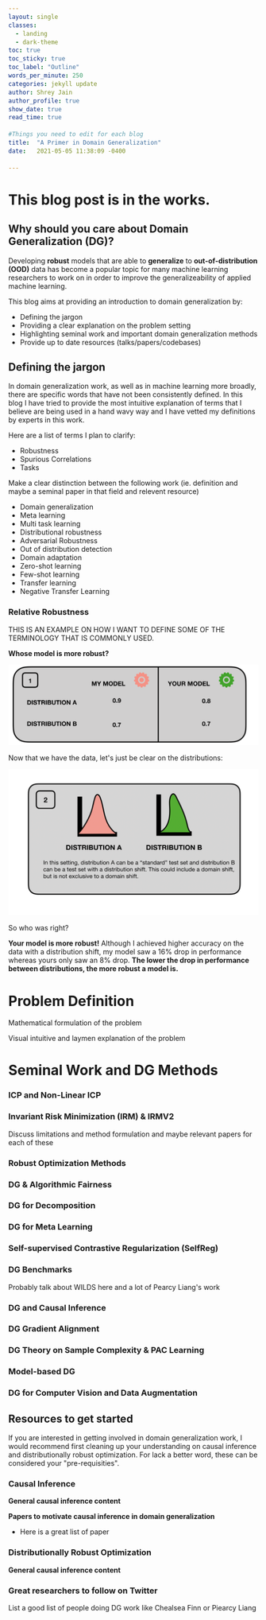 ```yaml
---
layout: single
classes:
  - landing
  - dark-theme
toc: true
toc_sticky: true
toc_label: "Outline"
words_per_minute: 250
categories: jekyll update
author: Shrey Jain
author_profile: true
show_date: true
read_time: true

#Things you need to edit for each blog
title:  "A Primer in Domain Generalization"
date:   2021-05-05 11:38:09 -0400

---
```

<script type="text/javascript" src="http://cdn.mathjax.org/mathjax/latest/MathJax.js?config=default"></script>

# This blog post is in the works.

## Why should you care about Domain Generalization (DG)?

Developing **robust** models that are able to **generalize** to **out-of-distribution (OOD)** data has become a popular topic for many machine learning researchers to work on in order to improve the generalizeability of applied machine learning.

This blog aims at providing an introduction to domain generalization by:

* Defining the jargon
* Providing a clear explanation on the problem setting
* Highlighting seminal work and important domain generalization methods
* Provide up to date resources (talks/papers/codebases)

## Defining the jargon

In domain generalization work, as well as in machine learning more broadly, there are specific words that have not been consistently defined. In this blog I have tried to provide the most intuitive explanation of terms that I believe are being used in a hand wavy way and I have vetted my definitions by experts in this work.

Here are a list of terms I plan to clarify:

* Robustness
* Spurious Correlations
* Tasks

Make a clear distinction between the following work (ie. definition and maybe a seminal paper in that field and relevent resource)

* Domain generalization
* Meta learning
* Multi task learning
* Distributional robustness
* Adversarial Robustness
* Out of distribution detection
* Domain adaptation
* Zero-shot learning
* Few-shot learning
* Transfer learning
* Negative Transfer Learning

### Relative Robustness

THIS IS AN EXAMPLE ON HOW I WANT TO DEFINE SOME OF THE TERMINOLOGY THAT IS COMMONLY USED.

**Whose model is more robust?**

![Relative Robustness](/assets/dgblog/rel1.png)

Now that we have the data, let's just be clear on the distributions:

![Relative Robustness](/assets/dgblog/rel2.png)

So who was right?

**Your model is more robust!**  Although I achieved higher accuracy on the data with a distribution shift, my model saw a 16% drop in performance whereas yours only saw an 8% drop. **The lower the drop in performance between distributions, the more robust a model is.**


# Problem Definition

Mathematical formulation of the problem

Visual intuitive and laymen explanation of the problem

# Seminal Work and DG Methods

### ICP and Non-Linear ICP

### Invariant Risk Minimization (IRM) & IRMV2

Discuss limitations and method formulation and maybe relevant papers for each of these

### Robust Optimization Methods

### DG & Algorithmic Fairness

### DG for Decomposition

### DG for Meta Learning

### Self-supervised Contrastive Regularization (SelfReg)

### DG Benchmarks

Probably talk about WILDS here and a lot of Pearcy Liang's work

### DG and Causal Inference

### DG Gradient Alignment

### DG Theory on Sample Complexity & PAC Learning

### Model-based DG

### DG for Computer Vision and Data Augmentation


## Resources to get started

If you are interested in getting involved in domain generalization work, I would recommend first cleaning up your understanding on causal inference and distributionally robust optimization. For lack a better word, these can be considered your "pre-requisities".

### Causal Inference

**General causal inference content**

**Papers to motivate causal inference in domain generalization**

* Here is a great list of paper

### Distributionally Robust Optimization

**General causal inference content**

### Great researchers to follow on Twitter

List a good list of people doing DG work like Chealsea Finn or Piearcy Liang

